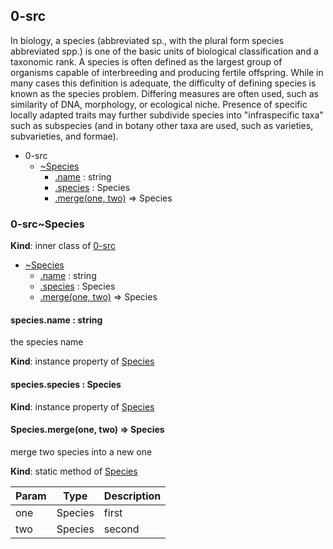 <a name="module_0-src"></a>
## 0-src
In biology, a species (abbreviated sp., with the plural form species abbreviated spp.) is one of the basic units of biological classification and a taxonomic rank. A species is often defined as the largest group of organisms capable of interbreeding and producing fertile offspring. While in many cases this definition is adequate, the difficulty of defining species is known as the species problem. Differing measures are often used, such as similarity of DNA, morphology, or ecological niche. Presence of specific locally adapted traits may further subdivide species into "infraspecific taxa" such as subspecies (and in botany other taxa are used, such as varieties, subvarieties, and formae).

  

* 0-src
    * [~Species](#module_0-src..Species)
        * [.name](#module_0-src..Species+name) : string
        * [.species](#module_0-src..Species+species) : Species
        * [.merge(one, two)](#BITBUCKET-module:0-src~Species.merge) ⇒ Species


<a name="module_0-src..Species"></a>
### 0-src~Species
**Kind**: inner class of [0-src](#module_0-src)  

* [~Species](#module_0-src..Species)
    * [.name](#module_0-src..Species+name) : string
    * [.species](#module_0-src..Species+species) : Species
    * [.merge(one, two)](#BITBUCKET-module:0-src~Species.merge) ⇒ Species


<a name="module_0-src..Species+name"></a>
#### species.name : string
the species name

**Kind**: instance property of [Species](#module_0-src..Species)


<a name="module_0-src..Species+species"></a>
#### species.species : Species
**Kind**: instance property of [Species](#module_0-src..Species)


<a name="BITBUCKET-module:0-src~Species.merge"></a>
#### Species.merge(one, two) ⇒ Species
merge two species into a new one

**Kind**: static method of [Species](#module_0-src..Species)  

| Param | Type    | Description |
| ----- | ------- | ----------- |
| one   | Species | first       |
| two   | Species | second      |


